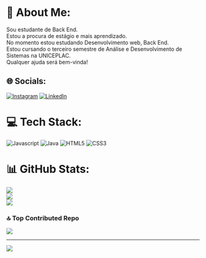 # 💫 About Me:
 Sou estudante de Back End.<br> Estou a procura de estágio e mais aprendizado.<br> No momento estou estudando Desenvolvimento web, Back End. <br> Estou cursando o terceiro semestre de Análise e Desenvolvimento de Sistemas na UNICEPLAC.<br> Qualquer ajuda será bem-vinda!


## 🌐 Socials:
[![Instagram](https://img.shields.io/badge/Instagram-%23E4405F.svg?logo=Instagram&logoColor=white)](https://instagram.com/felipthewise) [![LinkedIn](https://img.shields.io/badge/LinkedIn-%230077B5.svg?logo=linkedin&logoColor=white)](https://linkedin.com/in/felipe-trindade-de-farias-a4481824a) 

# 💻 Tech Stack:
![Javascript](https://img.shields.io/badge/logo-javascript-blue?logo=javascript) ![Java](https://img.shields.io/badge/java-%23ED8B00.svg?style=flat-square&logo=openjdk&logoColor=white) ![HTML5](https://img.shields.io/badge/html5-%23E34F26.svg?style=flat-square&logo=html5&logoColor=white) ![CSS3](https://img.shields.io/badge/css3-%231572B6.svg?style=flat-square&logo=css3&logoColor=white)
# 📊 GitHub Stats:
![](https://github-readme-stats.vercel.app/api?username=felipethewise&theme=radical&hide_border=true&include_all_commits=true&count_private=true)<br/>
![](https://github-readme-streak-stats.herokuapp.com/?user=felipethewise&theme=radical&hide_border=true)<br/>
![](https://github-readme-stats.vercel.app/api/top-langs/?username=felipethewise&theme=radical&hide_border=true&include_all_commits=true&count_private=true&layout=compact)

### 🔝 Top Contributed Repo
![](https://github-contributor-stats.vercel.app/api?username=felipethewise&limit=5&theme=radical&combine_all_yearly_contributions=true)

---
[![](https://visitcount.itsvg.in/api?id=felipethewise&icon=1&color=6)](https://visitcount.itsvg.in)

<!-- Proudly created with GPRM ( https://gprm.itsvg.in ) -->
